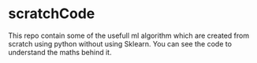 # scratchCode
This repo contain some of the usefull ml algorithm which are created from scratch using python without using Sklearn. You can see the code to understand the maths behind it.

